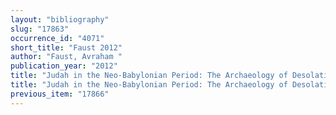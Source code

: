 ```yaml
---
layout: "bibliography"
slug: "17863"
occurrence_id: "4071"
short_title: "Faust 2012"
author: "Faust, Avraham "
publication_year: "2012"
title: "Judah in the Neo-Babylonian Period: The Archaeology of Desolation, Archaeology and Biblical Studies 18 (Atlanta)"
title: "Judah in the Neo-Babylonian Period: The Archaeology of Desolation, Archaeology and Biblical Studies 18 (Atlanta)"
previous_item: "17866"
---
```

